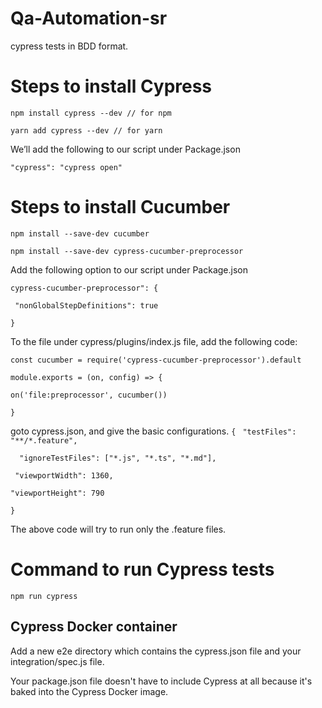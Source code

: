 # Qa-Automation-sr

cypress tests in BDD format.


# Steps to install Cypress

`npm install cypress --dev // for npm`

`yarn add cypress --dev // for yarn`

We’ll add the following to our script under Package.json

`"cypress": "cypress open"`

# Steps to install Cucumber 

`npm install --save-dev cucumber`

`npm install --save-dev cypress-cucumber-preprocessor`

Add the following option to our script under Package.json

`cypress-cucumber-preprocessor": {`

   ` "nonGlobalStepDefinitions": true`
    
`}`

To the file under cypress/plugins/index.js file, add the following code:

`const cucumber = require('cypress-cucumber-preprocessor').default`

`module.exports = (on, config) => {`

  `on('file:preprocessor', cucumber())`
  
`}`

goto cypress.json, and give the basic configurations.
`{`
 ` "testFiles": "**/*.feature",`
  
`  "ignoreTestFiles": ["*.js", "*.ts", "*.md"],`
  
 ` "viewportWidth": 1360,`
  
  `"viewportHeight": 790`
  
`}`

The above code will try to run only the .feature files.


# Command to run Cypress tests

`npm run cypress`



## Cypress Docker container

Add a new e2e directory which contains the cypress.json file and your integration/spec.js file. 

Your package.json file doesn't have to include Cypress at all because it's baked into the Cypress Docker image.

